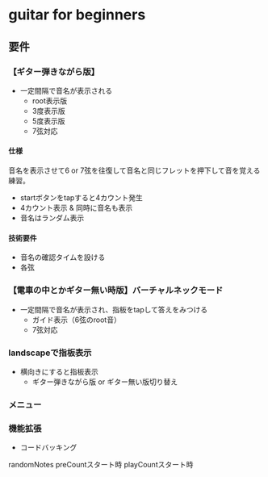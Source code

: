  # guitar for beginners

## 要件
### 【ギター弾きながら版】
* 一定間隔で音名が表示される
    * root表示版
    * 3度表示版
    * 5度表示版
    * 7弦対応

#### 仕様
音名を表示させて6 or 7弦を往復して音名と同じフレットを押下して音を覚える練習。

* startボタンをtapすると4カウント発生
* 4カウント表示 & 同時に音名も表示
* 音名はランダム表示


#### 技術要件
* 音名の確認タイムを設ける
* 各弦

### 【電車の中とかギター無い時版】バーチャルネックモード
* 一定間隔で音名が表示され、指板をtapして答えをみつける
    * ガイド表示（6弦のroot音）
    * 7弦対応

### landscapeで指板表示
* 横向きにすると指板表示
    * ギター弾きながら版 or ギター無い版切り替え

### メニュー

### 機能拡張
* コードバッキング


randomNotes
preCountスタート時
playCountスタート時